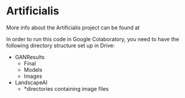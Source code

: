 # Artificialis

More info about the Artificialis project can be found at 

In order to run this code in Google Colaboratory, you need to have the following directory structure set up in Drive:

- GANResults
    - Final
    - Models
    - Images
- LandscapeAI
    - *directories containing image files

